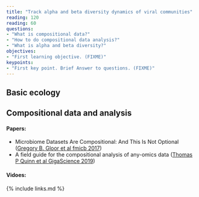 ```yaml
---
title: "Track alpha and beta diversity dynamics of viral communities"
reading: 120
reading: 60
questions:
- "What is compositional data?"
- "How to do compositional data analysis?"
- "What is alpha and beta diversity?"
objectives:
- "First learning objective. (FIXME)"
keypoints:
- "First key point. Brief Answer to questions. (FIXME)"
---
```

## Basic ecology

## Compositional data and analysis
#### Papers:
- Microbiome Datasets Are Compositional: And This Is Not Optional ([Gregory B. Gloor et al fmicb 2017](https://www.frontiersin.org/articles/10.3389/fmicb.2017.02224/full))
- A field guide for the compositional analysis of any-omics data ([Thomas P Quinn et al GigaScience 2019](https://pubmed.ncbi.nlm.nih.gov/31544212/))
#### Vidoes:
{% include links.md %}

